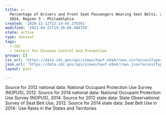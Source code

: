 ```yaml
---
title: >-
  Percentage of Drivers and Front Seat Passengers Wearing Seat Belts, 2012 &
  2014, Region 3 - Philadelphia
created: '2020-11-12T12:14:45.278361'
modified: '2021-04-21T19:26:06.488750'
state: active
type: dataset
tags:
  - Cdc
  - Centers For Disease Control And Prevention
groups: []
csv_url: 'https://data.cdc.gov/api/views/hauf-e9a4/rows.csv?accessType=DOWNLOAD'
json_url: 'https://data.cdc.gov/api/views/hauf-e9a4/rows.json?accessType=DOWNLOAD'
layout: post

---
```

Source for 2012 national data: National Occupant Protection Use Survey (NOPUS), 2012. Source for 2014 national data: National Occupant Protection Use Survey (NOPUS), 2014.  Source for 2012 state data: State Observational Survey of Seat Belt Use, 2012. Source for 2014 state data: Seat Belt Use in 2014- Use Rates in the States and Territories
